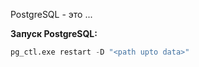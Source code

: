 PostgreSQL - это ...

**Запуск PostgreSQL:**

```Python
pg_ctl.exe restart -D "<path upto data>"
```